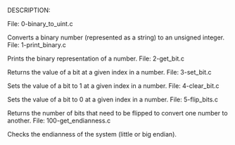 DESCRIPTION:

File: 0-binary_to_uint.c

Converts a binary number (represented as a string) to an unsigned integer.
File: 1-print_binary.c

Prints the binary representation of a number.
File: 2-get_bit.c

Returns the value of a bit at a given index in a number.
File: 3-set_bit.c

Sets the value of a bit to 1 at a given index in a number.
File: 4-clear_bit.c

Sets the value of a bit to 0 at a given index in a number.
File: 5-flip_bits.c

Returns the number of bits that need to be flipped to convert one number to another.
File: 100-get_endianness.c

Checks the endianness of the system (little or big endian).
